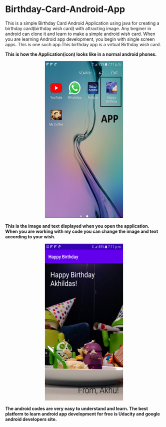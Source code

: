 # Birthday-Card-Android-App
This is a simple Birthday Card Android Application using java for creating a birthday card(birthday wish card) with attracting image.
Any beginer in android can clone it and learn to make a simple android wish card.
When you are learning Android app development, you begin with single screen apps. This is one such app.This birthday app is a virtual Birthday wish card.

**This is how the Application(icon) looks like in a normal android phones.**

<p align="center">
<kbd><img src=https://github.com/akhilaku/Birthday-Card-Android-App/blob/master/Screenshot_20200515-191136.png width=250 height=500></kbd>
  </p>

**This is the image and text displayed when you open the application. When you are working with my code you can change the image and text according to your wish.**

<p align="center">
<kbd><img src=https://github.com/akhilaku/Birthday-Card-Android-App/blob/master/Screenshot_20200515-191141.png width=250 height=500></kbd>
  </p>

**The android codes are very easy to understand and learn. The best platform to learn android app development for free is Udacity and google android developers site.**
